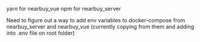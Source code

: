 yarn for nearbuy_vue
npm for nearbuy_server

Need to figure out a way to add env variables to docker-compose from nearbuy_server and nearbuy_vue (currently copying from them and adding into .env file on root folder)